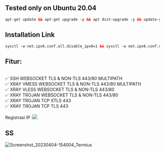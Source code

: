 ## Tested only on Ubuntu 20.04<br>
  
  ```html
 apt-get update && apt-get upgrade -y && apt dist-upgrade -y && update-grub && reboot
 ```
## Installation Link<br>

  ```html
sysctl -w net.ipv6.conf.all.disable_ipv6=1 && sysctl -w net.ipv6.conf.default.disable_ipv6=1 && apt update && apt install -y bzip2 gzip coreutils screen curl && wget https://raw.githubusercontent.com/kanghoryVPN/xray-ws-V1/main/setupku.sh && chmod +x setupku.sh && ./setupku.sh
  ```
## Fitur:
<br>
✅ SSH WEBSOCKET TLS & NON-TLS 443/80 MULTIPATH<br>
✅ XRAY VMESS WEBSOCKET TLS & NON-TLS 443/80 MULTIPATH<br>
✅ XRAY VLESS WEBSOCKET TLS & NON-TLS 443/80<br>
✅ XRAY TROJAN WEBSOCKET TLS & NON-TLS 443/80<br>
✅ XRAY TROJAN TCP XTLS 443<br>
✅ XRAY TROJAN TCP TLS 443<br>
<br>
Registrasi IP 
:<a href="https://t.me/" target=”_blank”><img src="https://img.shields.io/static/v1?style=for-the-badge&logo=Telegram&label=Telegram&message=Click%20Here&color=blue"></a><br>

## SS

![Screenshot_20230404-154004_Termius](https://user-images.githubusercontent.com/86614702/229739373-d5c7f4a0-996b-4225-aeb5-b814e30ddaa7.jpg)
